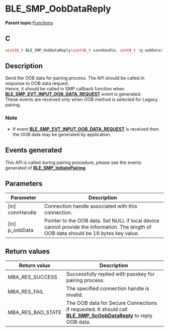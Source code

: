 # BLE\_SMP\_OobDataReply

**Parent topic:**[Functions](GUID-9CB8F27C-7921-4D62-8EBB-A41DD9F9D4D4.md)

## C

```c
uint16_t BLE_SMP_OobDataReply(uint16_t connHandle, uint8_t *p_oobData);
```

## Description

Send the OOB data for pairing process. The API should be called in response to OOB data request.<br />Hence, it should be called in SMP callback function when **[BLE\_SMP\_EVT\_INPUT\_OOB\_DATA\_REQUEST](GUID-DA3C91C3-3ACA-4850-B469-FDF748DD2D87.md)** event is generated.<br />These events are received only when OOB method is selected for Legacy pairing.

### Note

-   If event **[BLE\_SMP\_EVT\_INPUT\_OOB\_DATA\_REQUEST](GUID-DA3C91C3-3ACA-4850-B469-FDF748DD2D87.md)** is received then the OOB data may be generated by application.


## Events generated

This API is called during pairing procedure, please see the events generated of **[BLE\_SMP\_InitiatePairing](GUID-8F2CEAE0-3C28-4A9B-8A69-166F2E5F2B67.md)**.

## Parameters

|Parameter|Description|
|---------|-----------|
|\[in\] connHandle|Connection handle associated with this connection.|
|\[in\] p\_oobData|Pointer to the OOB data. Set NULL if local device cannot provide the information. The length of OOB data should be 16 bytes key value.|

## Return values

|Return value|Description|
|------------|-----------|
|MBA\_RES\_SUCCESS|Successfully replied with passkey for pairing process.|
|MBA\_RES\_FAIL|The specified connection handle is invalid.|
|MBA\_RES\_BAD\_STATE|The OOB data for Secure Connections if requested. It should call **[BLE\_SMP\_ScOobDataReply](GUID-869D5D0C-8A8A-4522-8581-AC361E6EED50.md)** to reply OOB data.|

